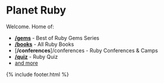 # Planet Ruby


Welcome.  Home of:

- [**/gems**](/gems) - Best of Ruby Gems Series
- [**/books**](/books) - All Ruby Books
- [**/conferences**]/conferences - Ruby Conferences & Camps
- [**/quiz**](/quiz) - Ruby Quiz
- [and more](https://github.com/planetruby)



{% include footer.html %}




